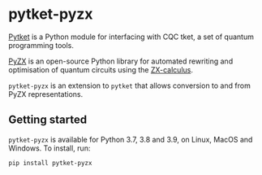 # pytket-pyzx

[Pytket](https://cqcl.github.io/pytket) is a Python module for interfacing
with CQC tket, a set of quantum programming tools.

[PyZX](https://github.com/Quantomatic/pyzx) is an open-source Python library for
automated rewriting and optimisation of quantum circuits using the
[ZX-calculus](http://zxcalculus.com/).

`pytket-pyzx` is an extension to `pytket` that allows conversion to and from
PyZX representations.

## Getting started

`pytket-pyzx` is available for Python 3.7, 3.8 and 3.9, on Linux, MacOS and Windows. To
install, run:

```pip install pytket-pyzx```
